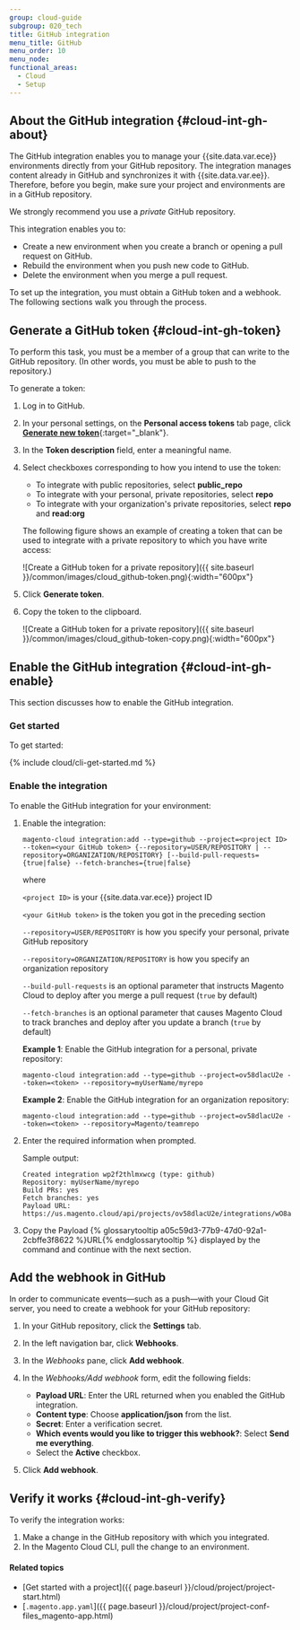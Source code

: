 ```yaml
---
group: cloud-guide
subgroup: 020_tech
title: GitHub integration
menu_title: GitHub
menu_order: 10
menu_node:
functional_areas:
  - Cloud
  - Setup
---
```


## About the GitHub integration {#cloud-int-gh-about}

The GitHub integration enables you to manage your {{site.data.var.ece}} environments directly from your GitHub repository. The integration manages content already in GitHub and synchronizes it with {{site.data.var.ee}}. Therefore, before you begin, make sure your project and environments are in a GitHub repository.

We strongly recommend you use a *private* GitHub repository.

This integration enables you to:

*	Create a new environment when you create a branch or opening a pull request on GitHub.
*	Rebuild the environment when you push new code to GitHub.
*	Delete the environment when you merge a pull request.

To set up the integration, you must obtain a GitHub token and a webhook. The following sections walk you through the process.

## Generate a GitHub token {#cloud-int-gh-token}

To perform this task, you must be a member of a group that can write to the GitHub repository. (In other words, you must be able to push to the repository.)

To generate a token:

1.	Log in to GitHub.
2.	In your personal settings, on the **Personal access tokens** tab page, click [**Generate new token**](https://github.com/settings/tokens/new){:target="_blank"}.
4.	In the **Token description** field, enter a meaningful name.
5.	Select checkboxes corresponding to how you intend to use the token:

	*	To integrate with public repositories, select **public_repo**
	*	To integrate with your personal, private repositories, select **repo**
	*	To integrate with your organization's private repositories, select **repo** and **read:org**

	The following figure shows an example of creating a token that can be used to integrate with a private repository to which you have write access:

	![Create a GitHub token for a private repository]({{ site.baseurl }}/common/images/cloud_github-token.png){:width="600px"}
6.	Click **Generate token**.
7.	Copy the token to the clipboard.

	![Create a GitHub token for a private repository]({{ site.baseurl }}/common/images/cloud_github-token-copy.png){:width="600px"}

## Enable the GitHub integration {#cloud-int-gh-enable}

This section discusses how to enable the GitHub integration.

### Get started

To get started:

{% include cloud/cli-get-started.md %}

### Enable the integration

To enable the GitHub integration for your environment:

1.	Enable the integration:

		magento-cloud integration:add --type=github --project=<project ID> --token=<your GitHub token> {--repository=USER/REPOSITORY | --repository=ORGANIZATION/REPOSITORY} [--build-pull-requests={true|false} --fetch-branches={true|false}

	where

	`<project ID>` is your {{site.data.var.ece}} project ID

	`<your GitHub token>` is the token you got in the preceding section

	`--repository=USER/REPOSITORY` is how you specify your personal, private GitHub repository

	`--repository=ORGANIZATION/REPOSITORY` is how you specify an organization repository

	`--build-pull-requests` is an optional parameter that instructs Magento Cloud to deploy after you merge a pull request (`true` by default)

	`--fetch-branches` is an optional parameter that causes Magento Cloud to track branches and deploy after you update a branch (`true` by default)

	**Example 1**: Enable the GitHub integration for a personal, private repository:

		magento-cloud integration:add --type=github --project=ov58dlacU2e --token=<token> --repository=myUserName/myrepo

	**Example 2**: Enable the GitHub integration for an organization repository:

		magento-cloud integration:add --type=github --project=ov58dlacU2e --token=<token> --repository=Magento/teamrepo
6.	Enter the required information when prompted.

	Sample output:

		Created integration wp2f2thlmxwcg (type: github)
		Repository: myUserName/myrepo
		Build PRs: yes
		Fetch branches: yes
		Payload URL: https://us.magento.cloud/api/projects/ov58dlacU2e/integrations/wO8a0eoamxwcg/hook

5.	Copy the Payload {% glossarytooltip a05c59d3-77b9-47d0-92a1-2cbffe3f8622 %}URL{% endglossarytooltip %} displayed by the command and continue with the next section.

## Add the webhook in GitHub

In order to communicate events—such as a push—with your Cloud Git server, you need to create a webhook for your GitHub repository:

1.  In your GitHub repository, click the **Settings** tab.

1.  In the left navigation bar, click **Webhooks**.

1.  In the _Webhooks_ pane, click **Add webhook**.

1.  In the _Webhooks/Add webhook_ form, edit the following fields:

    -  **Payload URL**: Enter the URL returned when you enabled the GitHub integration.
    -  **Content type**: Choose **application/json** from the list.
    -  **Secret**: Enter a verification secret.
    -  **Which events would you like to trigger this webhook?**: Select **Send me everything**.
    -  Select the **Active** checkbox.

1.  Click **Add webhook**.

## Verify it works {#cloud-int-gh-verify}

To verify the integration works:

1.	Make a change in the GitHub repository with which you integrated.
2.	In the Magento Cloud CLI, pull the change to an environment.

#### Related topics

*	[Get started with a project]({{ page.baseurl }}/cloud/project/project-start.html)
*	[`.magento.app.yaml`]({{ page.baseurl }}/cloud/project/project-conf-files_magento-app.html)
